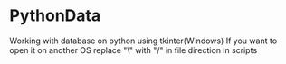 # PythonData
Working with database on python using tkinter(Windows)
If you want to open it on another OS replace "\\" with "/" in file direction in scripts
